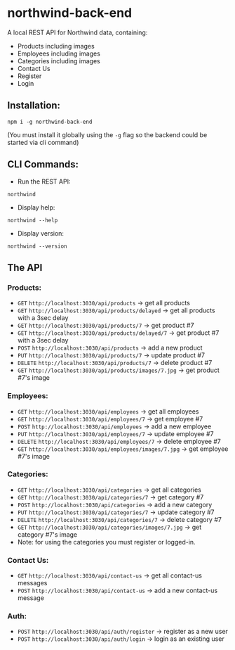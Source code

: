 # northwind-back-end
A local REST API for Northwind data, containing: 
- Products including images
- Employees including images
- Categories including images
- Contact Us
- Register
- Login

## Installation:
```
npm i -g northwind-back-end  
```
(You must install it globally using the ```-g``` flag so the backend could be started via cli command)

## CLI Commands: 
- Run the REST API:
```
northwind  
```
- Display help: 
```
northwind --help 
```
- Display version: 
```
northwind --version
```

## The API

### Products:
- ```GET``` ```http://localhost:3030/api/products``` &rarr; get all products
- ```GET``` ```http://localhost:3030/api/products/delayed``` &rarr; get all products with a 3sec delay
- ```GET``` ```http://localhost:3030/api/products/7``` &rarr; get product #7
- ```GET``` ```http://localhost:3030/api/products/delayed/7``` &rarr; get product #7 with a 3sec delay
- ```POST``` ```http://localhost:3030/api/products``` &rarr; add a new product
- ```PUT``` ```http://localhost:3030/api/products/7``` &rarr; update product #7
- ```DELETE``` ```http://localhost:3030/api/products/7``` &rarr; delete product #7
- ```GET``` ```http://localhost:3030/api/products/images/7.jpg``` &rarr; get product #7's image

### Employees:
- ```GET``` ```http://localhost:3030/api/employees``` &rarr; get all employees
- ```GET``` ```http://localhost:3030/api/employees/7``` &rarr; get employee #7
- ```POST``` ```http://localhost:3030/api/employees``` &rarr; add a new employee
- ```PUT``` ```http://localhost:3030/api/employees/7``` &rarr; update employee #7
- ```DELETE``` ```http://localhost:3030/api/employees/7``` &rarr; delete employee #7
- ```GET``` ```http://localhost:3030/api/employees/images/7.jpg``` &rarr; get employee #7's image

### Categories:
- ```GET``` ```http://localhost:3030/api/categories``` &rarr; get all categories
- ```GET``` ```http://localhost:3030/api/categories/7``` &rarr; get category #7
- ```POST``` ```http://localhost:3030/api/categories``` &rarr; add a new category
- ```PUT``` ```http://localhost:3030/api/categories/7``` &rarr; update category #7
- ```DELETE``` ```http://localhost:3030/api/categories/7``` &rarr; delete category #7
- ```GET``` ```http://localhost:3030/api/categories/images/7.jpg``` &rarr; get category #7's image
- Note: for using the categories you must register or logged-in.

### Contact Us:
- ```GET``` ```http://localhost:3030/api/contact-us``` &rarr; get all contact-us messages
- ```POST``` ```http://localhost:3030/api/contact-us``` &rarr; add a new contact-us message

### Auth:
- ```POST``` ```http://localhost:3030/api/auth/register``` &rarr; register as a new user
- ```POST``` ```http://localhost:3030/api/auth/login``` &rarr; login as an existing user